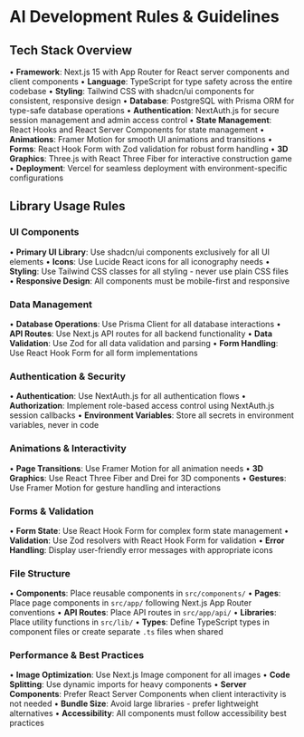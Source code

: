 # AI Development Rules & Guidelines

## Tech Stack Overview

• **Framework**: Next.js 15 with App Router for React server components and client components
• **Language**: TypeScript for type safety across the entire codebase
• **Styling**: Tailwind CSS with shadcn/ui components for consistent, responsive design
• **Database**: PostgreSQL with Prisma ORM for type-safe database operations
• **Authentication**: NextAuth.js for secure session management and admin access control
• **State Management**: React Hooks and React Server Components for state management
• **Animations**: Framer Motion for smooth UI animations and transitions
• **Forms**: React Hook Form with Zod validation for robust form handling
• **3D Graphics**: Three.js with React Three Fiber for interactive construction game
• **Deployment**: Vercel for seamless deployment with environment-specific configurations

## Library Usage Rules

### UI Components
• **Primary UI Library**: Use shadcn/ui components exclusively for all UI elements
• **Icons**: Use Lucide React icons for all iconography needs
• **Styling**: Use Tailwind CSS classes for all styling - never use plain CSS files
• **Responsive Design**: All components must be mobile-first and responsive

### Data Management
• **Database Operations**: Use Prisma Client for all database interactions
• **API Routes**: Use Next.js API routes for all backend functionality
• **Data Validation**: Use Zod for all data validation and parsing
• **Form Handling**: Use React Hook Form for all form implementations

### Authentication & Security
• **Authentication**: Use NextAuth.js for all authentication flows
• **Authorization**: Implement role-based access control using NextAuth.js session callbacks
• **Environment Variables**: Store all secrets in environment variables, never in code

### Animations & Interactivity
• **Page Transitions**: Use Framer Motion for all animation needs
• **3D Graphics**: Use React Three Fiber and Drei for 3D components
• **Gestures**: Use Framer Motion for gesture handling and interactions

### Forms & Validation
• **Form State**: Use React Hook Form for complex form state management
• **Validation**: Use Zod resolvers with React Hook Form for validation
• **Error Handling**: Display user-friendly error messages with appropriate icons

### File Structure
• **Components**: Place reusable components in `src/components/`
• **Pages**: Place page components in `src/app/` following Next.js App Router conventions
• **API Routes**: Place API routes in `src/app/api/`
• **Libraries**: Place utility functions in `src/lib/`
• **Types**: Define TypeScript types in component files or create separate `.ts` files when shared

### Performance & Best Practices
• **Image Optimization**: Use Next.js Image component for all images
• **Code Splitting**: Use dynamic imports for heavy components
• **Server Components**: Prefer React Server Components when client interactivity is not needed
• **Bundle Size**: Avoid large libraries - prefer lightweight alternatives
• **Accessibility**: All components must follow accessibility best practices